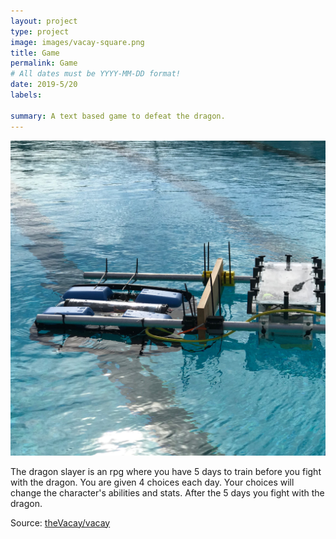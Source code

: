 ```yaml
---
layout: project
type: project
image: images/vacay-square.png
title: Game
permalink: Game
# All dates must be YYYY-MM-DD format!
date: 2019-5/20
labels:
  
summary: A text based game to defeat the dragon. 
---
```


<img class="ui medium right floated rounded image" src="../images/IMG_8564.JPG">

The dragon slayer is an rpg where you have 5 days to train before you fight with the dragon. You are given 4 choices each day. Your choices will change the character's abilities and stats. After the 5 days you fight with the dragon. 
 
Source: <a href="https://github.com/theVacay/vacay"><i class="large github icon"></i>theVacay/vacay</a>
